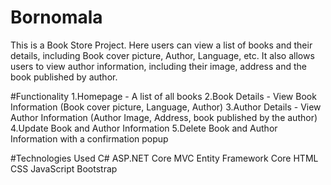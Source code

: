 # Bornomala
This is a Book Store Project. Here users can view a list of books and their details, including Book cover picture, Author, Language, etc. It also allows users to view author information, including their image, address and the book published by author.

#Functionality
1.Homepage - A list of all books
2.Book Details - View Book Information (Book cover picture, Language, Author)
3.Author Details - View Author Information (Author Image, Address, book published by the author)
4.Update Book and Author Information
5.Delete Book and Author Information with a confirmation popup

#Technologies Used
C#
ASP.NET Core MVC
Entity Framework Core
HTML
CSS
JavaScript
Bootstrap
